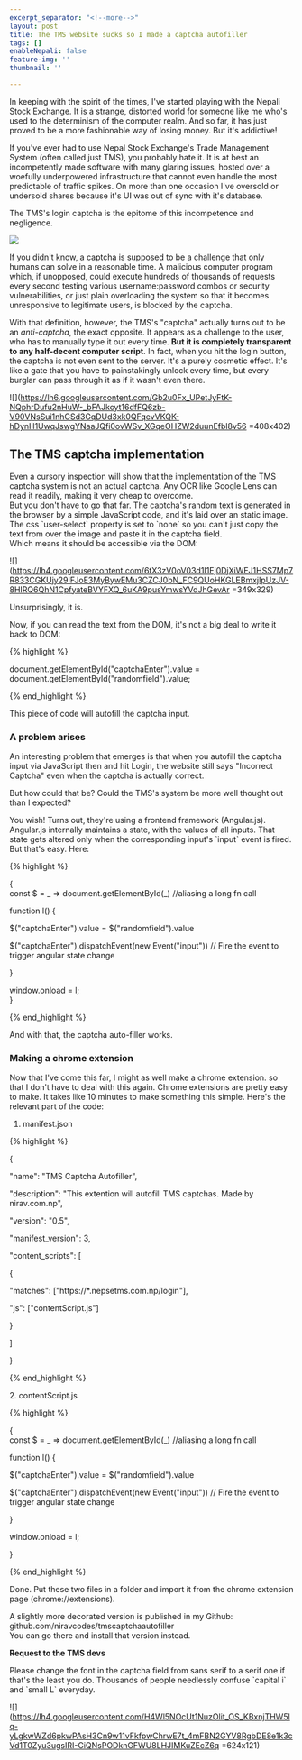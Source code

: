 ```yaml
---
excerpt_separator: "<!--more-->"
layout: post
title: The TMS website sucks so I made a captcha autofiller
tags: []
enableNepali: false
feature-img: ''
thumbnail: ''

---
```

In keeping with the spirit of the times, I've started playing with the Nepali Stock Exchange. It is a strange, distorted world for someone like me who's used to the determinism of the computer realm. And so far, it has just proved to be a more fashionable way of losing money. But it's addictive!

If you've ever had to use Nepal Stock Exchange's Trade Management System (often called just TMS), you probably hate it.<!--more--> It is at best an incompetently made software with many glaring issues, hosted over a woefully underpowered infrastructure that cannot even handle the most predictable of traffic spikes. On more than one occasion I've oversold or undersold shares because it's UI was out of sync with it's database.

The TMS's login captcha is the epitome of this incompetence and negligence.

![](https://nirav.com.np/assets/img/captcha.png)

If you didn't know, a captcha is supposed to be a challenge that only humans can solve in a reasonable time. A malicious computer program which, if unopposed, could execute hundreds of thousands of requests every second testing various username:password combos or security vulnerabilities, or just plain overloading the system so that it becomes unresponsive to legitimate users, is blocked by the captcha.

  
With that definition, however, the TMS's "captcha" actually turns out to be an _anti-captcha_, the exact opposite. It appears as a challenge to the user, who has to manually type it out every time. **But it is completely transparent to any half-decent computer script**. In fact, when you hit the login button, the captcha is not even sent to the server. It's a purely cosmetic effect. It's like a gate that you have to painstakingly unlock every time, but every burglar can pass through it as if it wasn't even there.

![](https://lh6.googleusercontent.com/Gb2u0Fx_UPetJyFtK-NQphrDufu2nHuW-_bFAJkcyt16dfFQ6zb-V90VNsSui1nhGSd3GqDUd3xk0QFqevVKQK-hDynH1UwqJswgYNaaJQfi0ovWSv_XGqeOHZW2duunEfbl8v56 =408x402)

## The TMS captcha implementation

Even a cursory inspection will show that the implementation of the TMS captcha system is not an actual captcha. Any OCR like Google Lens can read it readily, making it very cheap to overcome.  
But you don't have to go that far. The captcha's random text is generated in the browser by a simple JavaScript code, and it's laid over an static image. The css \`user-select\` property is set to \`none\` so you can't just copy the text from over the image and paste it in the captcha field.   
Which means it should be accessible via the DOM:

![](https://lh4.googleusercontent.com/6tX3zV0oV03d1I1Ej0DjXiWEJ1HSS7Mp7R833CGKUjy29IFJoE3MyBywEMu3CZCJ0bN_FC9QUoHKGLEBmxjIpUzJV-8HIRQ6QhN1CpfyateBVYFXQ_6uKA9pusYmwsYVdJhGevAr =349x329)

Unsurprisingly, it is.

  
Now, if you can read the text from the DOM, it's not a big deal to write it back to DOM:

{% highlight %}

document.getElementById("captchaEnter").value = document.getElementById("randomfield").value;

{% end_highlight %}

This piece of code will autofill the captcha input.

### A problem arises

An interesting problem that emerges is that when you autofill the captcha input via JavaScript then and hit Login, the website still says "Incorrect Captcha" even when the captcha is actually correct.

But how could that be? Could the TMS's system be more well thought out than I expected?

You wish! Turns out, they're using a frontend framework (Angular.js). Angular.js internally maintains a state, with the values of all inputs. That state gets altered only when the corresponding input's \`input\` event is fired. But that's easy. Here:

{% highlight %}

{  
const $ = _ => document.getElementById(_) //aliasing a long fn call

function l() {

$("captchaEnter").value = $("randomfield").value

$("captchaEnter").dispatchEvent(new Event("input")) // Fire the event to trigger angular state change

}

window.onload = l;  
}

{% end_highlight %}

And with that, the captcha auto-filler works.

### Making a chrome extension

Now that I've come this far, I might as well make a chrome extension. so that I don't have to deal with this again. Chrome extensions are pretty easy to make. It takes like 10 minutes to make something this simple. Here's the relevant part of the code:

1. manifest.json

{% highlight %}

{

"name": "TMS Captcha Autofiller",

"description": "This extention will autofill TMS captchas. Made by nirav.com.np",

"version": "0.5",

"manifest_version": 3,

"content_scripts": \[

{

"matches": \["https://*.nepsetms.com.np/login"\],

"js": \["contentScript.js"\]

}

\]

}

{% end_highlight %}  
  
2\. contentScript.js  
  
{% highlight %}

{  
const $ = _ => document.getElementById(_) //aliasing a long fn call

function l() {

$("captchaEnter").value = $("randomfield").value

$("captchaEnter").dispatchEvent(new Event("input")) // Fire the event to trigger angular state change

}

window.onload = l;

}

{% end_highlight %}

Done. Put these two files in a folder and import it from the chrome extension page (chrome://extensions).

A slightly more decorated version is published in my Github: github.com/niravcodes/tmscaptchaautofiller  
You can go there and install that version instead.

**Request to the TMS devs**

Please change the font in the captcha field from sans serif to a serif one if that's the least you do. Thousands of people needlessly confuse \`capital i\` and \`small L\` everyday.

  
![](https://lh4.googleusercontent.com/H4Wl5NOcUt1NuzOlit_OS_KBxnjTHW5lq-yLgkwWZd6pkwPAsH3Cn9w11vFkfpwChrwE7t_4mFBN2GYV8RgbDE8e1k3cVd1T0Zyu3ugsIRI-CiQNsPODknGFWU8LHJIMKuZEcZ6q =624x121)